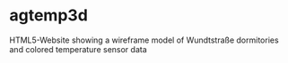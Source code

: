 agtemp3d
========

HTML5-Website showing a wireframe model of Wundtstraße dormitories and colored temperature sensor data
